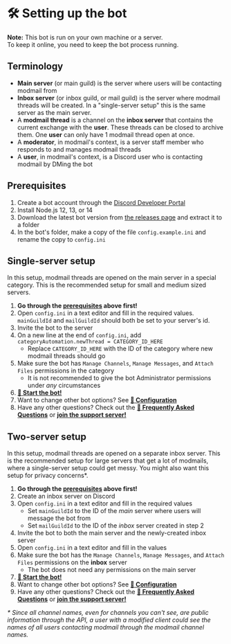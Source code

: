 # 🛠️ Setting up the bot
**Note:** This bot is run on your own machine or a server.  
To keep it online, you need to keep the bot process running.

## Terminology
* **Main server** (or main guild) is the server where users will be contacting modmail from
* **Inbox server** (or inbox guild, or mail guild) is the server where modmail threads will be created.
  In a "single-server setup" this is the same server as the main server.
* A **modmail thread** is a channel on the **inbox server** that contains the current exchange with the **user**.
  These threads can be closed to archive them. One **user** can only have 1 modmail thread open at once.
* A **moderator**, in modmail's context, is a server staff member who responds to and manages modmail threads
* A **user**, in modmail's context, is a Discord user who is contacting modmail by DMing the bot

## Prerequisites
1. Create a bot account through the [Discord Developer Portal](https://discordapp.com/developers/)
2. Install Node.js 12, 13, or 14
3. Download the latest bot version from [the releases page](https://github.com/Dragory/modmailbot/releases) and extract it to a folder
4. In the bot's folder, make a copy of the file `config.example.ini` and rename the copy to `config.ini`

## Single-server setup
In this setup, modmail threads are opened on the main server in a special category.
This is the recommended setup for small and medium sized servers.

1. **Go through the [prerequisites](#prerequisites) above first!**
2. Open `config.ini` in a text editor and fill in the required values. `mainGuildId` and `mailGuildId` should both be set to your server's id.
3. Invite the bot to the server
4. On a new line at the end of `config.ini`, add `categoryAutomation.newThread = CATEGORY_ID_HERE`
    * Replace `CATEGORY_ID_HERE` with the ID of the category where new modmail threads should go
5. Make sure the bot has `Manage Channels`, `Manage Messages`, and `Attach Files` permissions in the category
    * It is not recommended to give the bot Administrator permissions under *any* circumstances
6. **[🏃 Start the bot!](starting-the-bot.md)**
7. Want to change other bot options? See **[📝 Configuration](configuration.md)**
8. Have any other questions? Check out the **[🙋 Frequently Asked Questions](faq.md)** or
   **[join the support server!](../README.md#support-server)**

## Two-server setup
In this setup, modmail threads are opened on a separate inbox server.
This is the recommended setup for large servers that get a lot of modmails, where a single-server setup could get messy.
You might also want this setup for privacy concerns*.

1. **Go through the [prerequisites](#prerequisites) above first!**
2. Create an inbox server on Discord
3. Open `config.ini` in a text editor and fill in the required values
    * Set `mainGuildId` to the ID of the *main* server where users will message the bot from
    * Set `mailGuildId` to the ID of the *inbox* server created in step 2
4. Invite the bot to both the main server and the newly-created inbox server
5. Open `config.ini` in a text editor and fill in the values
6. Make sure the bot has the `Manage Channels`, `Manage Messages`, and `Attach Files` permissions on the **inbox** server
    * The bot does not need any permissions on the main server
7. **[🏃 Start the bot!](starting-the-bot.md)**
8. Want to change other bot options? See **[📝 Configuration](configuration.md)**
9. Have any other questions? Check out the **[🙋 Frequently Asked Questions](faq.md)** or
   **[join the support server!](../README.md#support-server)**

*\* Since all channel names, even for channels you can't see, are public information through the API, a user with a
modified client could see the names of all users contacting modmail through the modmail channel names.* 
